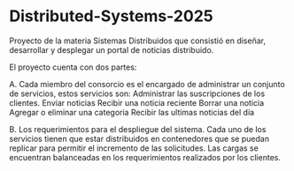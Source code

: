# Distributed-Systems-2025
Proyecto de la materia Sistemas Distribuidos que consistió en diseñar, desarrollar y desplegar un portal de noticias distribuido.

El proyecto cuenta con dos partes:

A. Cada miembro del consorcio es el encargado de administrar un conjunto de servicios, estos servicios son:
Administrar las suscripciones de los clientes.
Enviar noticias
Recibir una noticia reciente
Borrar una noticia
Agregar o eliminar una categoria
Recibir las ultimas noticias del día

B. Los requerimientos para el despliegue del sistema. Cada uno de los servicios tienen que estar distribuidos en contenedores que se puedan replicar para permitir el incremento de las solicitudes. Las cargas se encuentran balanceadas en los requerimientos realizados por los clientes.
